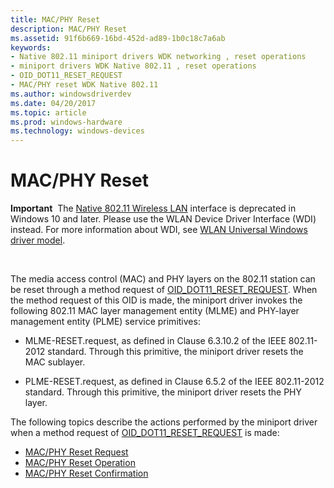 ```yaml
---
title: MAC/PHY Reset
description: MAC/PHY Reset
ms.assetid: 91f6b669-16bd-452d-ad89-1b0c18c7a6ab
keywords:
- Native 802.11 miniport drivers WDK networking , reset operations
- miniport drivers WDK Native 802.11 , reset operations
- OID_DOT11_RESET_REQUEST
- MAC/PHY reset WDK Native 802.11
ms.author: windowsdriverdev
ms.date: 04/20/2017
ms.topic: article
ms.prod: windows-hardware
ms.technology: windows-devices
---
```


# MAC/PHY Reset


**Important**  The [Native 802.11 Wireless LAN](native-802-11-wireless-lan4.md) interface is deprecated in Windows 10 and later. Please use the WLAN Device Driver Interface (WDI) instead. For more information about WDI, see [WLAN Universal Windows driver model](wifi-universal-driver-model.md).

 

The media access control (MAC) and PHY layers on the 802.11 station can be reset through a method request of [OID\_DOT11\_RESET\_REQUEST](https://msdn.microsoft.com/library/windows/hardware/ff569409). When the method request of this OID is made, the miniport driver invokes the following 802.11 MAC layer management entity (MLME) and PHY-layer management entity (PLME) service primitives:

-   MLME-RESET.request, as defined in Clause 6.3.10.2 of the IEEE 802.11-2012 standard. Through this primitive, the miniport driver resets the MAC sublayer.

-   PLME-RESET.request, as defined in Clause 6.5.2 of the IEEE 802.11-2012 standard. Through this primitive, the miniport driver resets the PHY layer.

The following topics describe the actions performed by the miniport driver when a method request of [OID\_DOT11\_RESET\_REQUEST](https://msdn.microsoft.com/library/windows/hardware/ff569409) is made:

-   [MAC/PHY Reset Request](mac-phy-reset-request.md)
-   [MAC/PHY Reset Operation](mac-phy-reset-operation.md)
-   [MAC/PHY Reset Confirmation](mac-phy-reset-confirmation.md)

 

 





